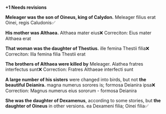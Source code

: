 **+1 Needs revisions**

**Meleager was the son of Oineus, king of Calydon.** Meleager filius erat Oinei, regis Caludonis✅

**His mother was Althaea.** Althaea mater eius❌ Correciton: Eius mater Althaea erat

**That woman was the daughter of Thestius.** ille femina Thestii filia❌ Correciton: Illa femina filia Thestii erat

**The brothers of Althaea were killed by** Meleager. Alathea fratres interfectus sunt❌ Correction: Fratres Althaeae interfecti sunt

**A large number of his sisters** were changed into birds, but not **the beautiful Deianira.** magna numerus sorores is; formosa Deianira ipsa❌ Correction: Magnus numerus eius sororum - formosa Deianira

**She was the daughter of Dexamenus**, according to some stories, but **the daughter of Oineus** in other versions. ea Dexameni filia; Oinei filia✅

